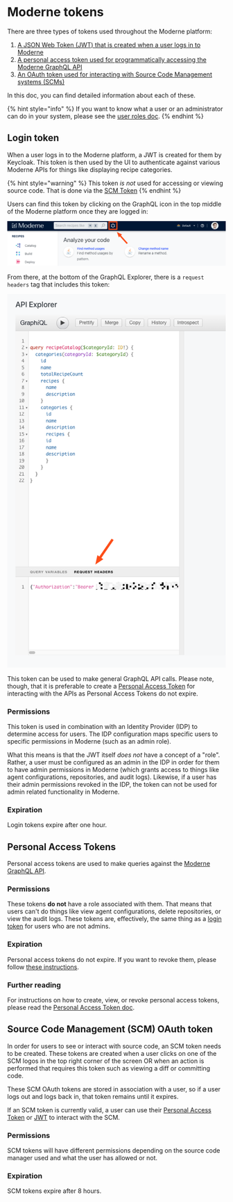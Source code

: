# Moderne tokens

There are three types of tokens used throughout the Moderne platform:

1. [A JSON Web Token (JWT) that is created when a user logs in to Moderne](moderne-tokens.md#login-token)
2. [A personal access token used for programmatically accessing the Moderne GraphQL API](moderne-tokens.md#personal-access-tokens)
3. [An OAuth token used for interacting with Source Code Management systems (SCMs)](moderne-tokens.md#source-code-management-scm-oauth-token)

In this doc, you can find detailed information about each of these.

{% hint style="info" %}
If you want to know what a user or an administrator can do in your system, please see the [user roles doc](/references/user-roles.md).
{% endhint %}

## Login token

When a user logs in to the Moderne platform, a JWT is created for them by Keycloak. This token is then used by the UI to authenticate against various Moderne APIs for things like displaying recipe categories.

{% hint style="warning" %}
This token _is not_ used for accessing or viewing source code. That is done via the [SCM Token](moderne-tokens.md#source-code-manager-scm-token)
{% endhint %}

Users can find this token by clicking on the GraphQL icon in the top middle of the Moderne platform once they are logged in:

![](../.gitbook/assets/graphql-link.png)

From there, at the bottom of the GraphQL Explorer, there is a `request headers` tag that includes this token:

![](../.gitbook/assets/request-headers-token.png)

This token can be used to make general GraphQL API calls. Please note, though, that it is preferable to create a [Personal Access Token](moderne-tokens.md#personal-access-tokens) for interacting with the APIs as Personal Access Tokens do not expire.

### Permissions

This token is used in combination with an Identity Provider (IDP) to determine access for users. The IDP configuration maps specific users to specific permissions in Moderne (such as an admin role).

What this means is that the JWT itself _does not_ have a concept of a "role". Rather, a user must be configured as an admin in the IDP in order for them to have admin permissions in Moderne (which grants access to things like agent configurations, repositories, and audit logs). Likewise, if a user has their admin permissions revoked in the IDP, the token can not be used for admin related functionality in Moderne.

### Expiration

Login tokens expire after one hour.

## Personal Access Tokens

Personal access tokens are used to make queries against the [Moderne GraphQL API](https://api.app.moderne.io/).

### Permissions

These tokens **do not** have a role associated with them. That means that users can't do things like view agent configurations, delete repositories, or view the audit logs. These tokens are, effectively, the same thing as a [login token](moderne-tokens.md#login-token) for users who are not admins.

### Expiration

Personal access tokens do not expire. If you want to revoke them, please follow [these instructions](create-api-access-tokens.md#how-to-revoke-an-access-token).

### Further reading

For instructions on how to create, view, or revoke personal access tokens, please read the [Personal Access Token doc](create-api-access-tokens.md).

## Source Code Management (SCM) OAuth token

In order for users to see or interact with source code, an SCM token needs to be created. These tokens are created when a user clicks on one of the SCM logos in the top right corner of the screen OR when an action is performed that requires this token such as viewing a diff or committing code.

These SCM OAuth tokens are stored in association with a user, so if a user logs out and logs back in, that token remains until it expires.

If an SCM token is currently valid, a user can use their [Personal Access Token](moderne-tokens.md#personal-access-tokens) or [JWT](moderne-tokens.md#login-token) to interact with the SCM.

### Permissions

SCM tokens will have different permissions depending on the source code manager used and what the user has allowed or not.

### Expiration

SCM tokens expire after 8 hours.
